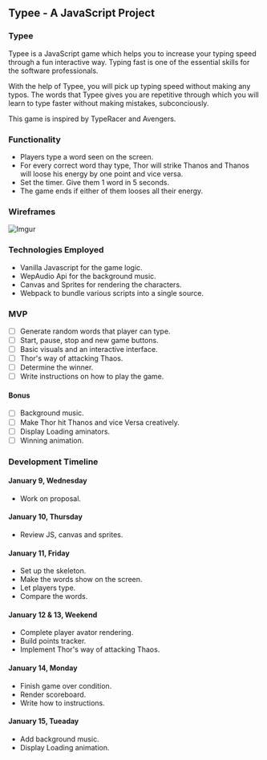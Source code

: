 ## Typee - A JavaScript Project

### Typee

Typee is a JavaScript game which helps you to increase your typing speed through a fun interactive way. Typing fast is one of the essential skills for the software professionals.

With the help of Typee, you will pick up typing speed without making any typos. The words that Typee gives you are repetitive through which you will learn to type faster without making mistakes, subconciously.

This game is inspired by TypeRacer and Avengers.

### Functionality

* Players type a word seen on the screen. 
* For every correct word thay type, Thor will strike Thanos and Thanos will loose his energy by one point and vice versa.
* Set the timer. Give them 1 word in 5 seconds.
* The game ends if either of them looses all their energy.

### Wireframes

![Imgur](https://i.imgur.com/U0QBynU.png)

### Technologies Employed

* Vanilla Javascript for the game logic.
* WepAudio Api for the background music.
* Canvas and Sprites for rendering the characters.
* Webpack to bundle various scripts into a single source.

### MVP

- [ ] Generate random words that player can type.
- [ ] Start, pause, stop and new game buttons.
- [ ] Basic visuals and an interactive interface.
- [ ] Thor's way of attacking Thaos.
- [ ] Determine the winner.
- [ ] Write instructions on how to play the game.

#### Bonus

- [ ] Background music.
- [ ] Make Thor hit Thanos and vice Versa creatively.
- [ ] Display Loading aminators.
- [ ] Winning animation.

### Development Timeline

#### January 9, Wednesday

* Work on proposal.

#### January 10, Thursday

* Review JS, canvas and sprites.

#### January 11, Friday

* Set up the skeleton.
* Make the words show on the screen.
* Let players type.
* Compare the words.

#### January 12 & 13, Weekend

* Complete player avator rendering.
* Build points tracker.
* Implement Thor's way of attacking Thaos.

#### January 14, Monday

* Finish game over condition.
* Render scoreboard.
* Write how to instructions.

#### January 15, Tueaday

* Add background music.
* Display Loading animation.
